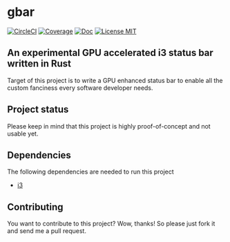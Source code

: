 # gbar

[![CircleCI](https://circleci.com/gh/saschagrunert/gbar.svg?style=shield)](https://circleci.com/gh/saschagrunert/gbar)
[![Coverage](https://codecov.io/gh/saschagrunert/gbar/branch/master/graph/badge.svg)](https://codecov.io/gh/saschagrunert/gbar)
[![Doc](https://img.shields.io/badge/doc-webapp-orange.svg)](https://saschagrunert.github.io/gbar/doc/webapp/index.html)
[![License MIT](https://img.shields.io/badge/license-MIT-blue.svg)](https://github.com/saschagrunert/gbar/blob/master/LICENSE)

## An experimental GPU accelerated i3 status bar written in Rust

Target of this project is to write a GPU enhanced status bar to enable all the
custom fanciness every software developer needs.

## Project status

Please keep in mind that this project is highly proof-of-concept and not usable
yet.

## Dependencies

The following dependencies are needed to run this project

- [i3](https://i3wm.org)

## Contributing

You want to contribute to this project? Wow, thanks! So please just fork it and
send me a pull request.
